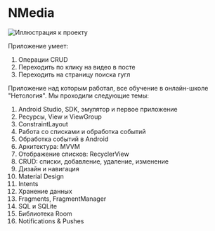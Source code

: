 # NMedia

![Иллюстрация к проекту](https://sun9-9.userapi.com/impg/LF3Gdqb7-AIwUNXiUF2fnOPsZAUdaz8ytLkiGQ/9lyq3ea1iRs.jpg?size=421x513&quality=96&sign=695c24983f07b87d87f23529ac8a4542&type=album)

Приложение умеет:
1. Операции CRUD
2. Переходить по клику на видео в посте
3. Переходить на страницу поиска гугл


Приложение над которым работал, все обучение в онлайн-школе "Нетология".
Мы проходили следующие темы:

1. Android Studio, SDK, эмулятор и первое приложение
2. Ресурсы, View и ViewGroup
3. ConstraintLayout
4. Работа со списками и обработка событий
5. Обработка событий в Android
6. Архитектура: MVVM
7. Отображение списков: RecyclerView
8. CRUD: списки, добавление, удаление, изменение
9. Дизайн и навигация
10. Material Design
11. Intents
12. Хранение данных
13. Fragments, FragmentManager
14. SQL и SQLite
15. Библиотека Room
16. Notifications & Pushes
